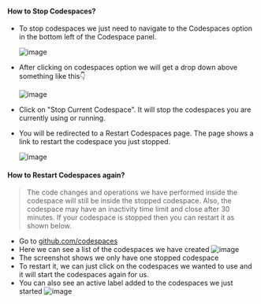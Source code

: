 

#### How to Stop Codespaces?
- To stop codespaces we just need to navigate to the Codespaces option in the bottom left of the Codespace panel.

  ![image](https://github.com/r-devel/r-dev-env/assets/72031540/6154aff9-2b46-44ab-aba7-4c454ef9d52d)

- After clicking on codespaces option we will get a drop down above something like this👇

  ![image](https://github.com/r-devel/r-dev-env/assets/72031540/9bac270a-63c9-44ed-aa43-ce9f37a754ca)

- Click on "Stop Current Codespace". It will stop the codespaces you are currently using or running.

- You will be redirected to a Restart Codespaces page. The page shows a link to restart the codespace you just stopped.

  ![image](https://github.com/r-devel/r-dev-env/assets/72031540/e87082b3-fcd4-4943-9301-1a219eb58bf8)



#### How to Restart Codespaces again?

 > The code changes and operations we have performed inside the codespace will still be inside the stopped codespace. Also, the codespace may have an inactivity time limit and close after 30 minutes. If your codespace is stopped then you can restart it as shown below.


- Go to [github.com/codespaces](https://github.com/codespaces)
- Here we can see a list of the codespaces we have created
  ![image](https://github.com/r-devel/r-dev-env/assets/72031540/23ae4b6e-70fb-4fb2-98ec-d89833804742)
- The screenshot shows we only have one stopped codespace
- To restart it, we can just click on the codespaces we wanted to use and it will start the codespaces again for us.
- You can also see an active label added to the codespaces we just started
  ![image](https://github.com/r-devel/r-dev-env/assets/72031540/ea0589f4-301c-4c65-bd72-0207c3c5e897)
